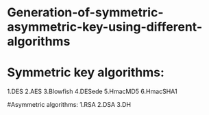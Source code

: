 # Generation-of-symmetric-asymmetric-key-using-different-algorithms
# Symmetric key algorithms:
1.DES
2.AES
3.Blowfish
4.DESede
5.HmacMD5
6.HmacSHA1

#Asymmetric algorithms:
1.RSA
2.DSA
3.DH

